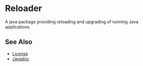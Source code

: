 
# Reloader

A java package providing reloading and upgrading of running Java applications.

## See Also

- [License](https://nwillc.github.io/reloader/License.md)
- [Javadoc](https://nwillc.github.io/reloader/javadoc)

